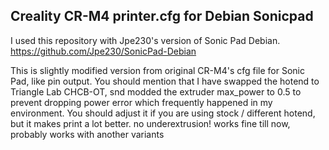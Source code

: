 ## Creality CR-M4 printer.cfg for Debian Sonicpad
I used this repository with Jpe230's version of Sonic Pad Debian.
https://github.com/Jpe230/SonicPad-Debian

This is slightly modified version from original CR-M4's cfg file for Sonic Pad, like pin output.
You should mention that I have swapped the hotend to Triangle Lab CHCB-OT, snd modded the extruder max_power to 0.5 to prevent dropping power error which frequently happened in my environment. You should adjust it if you are using stock / different hotend, but it makes print a lot better. no underextrusion!
works fine till now, probably works with another variants
